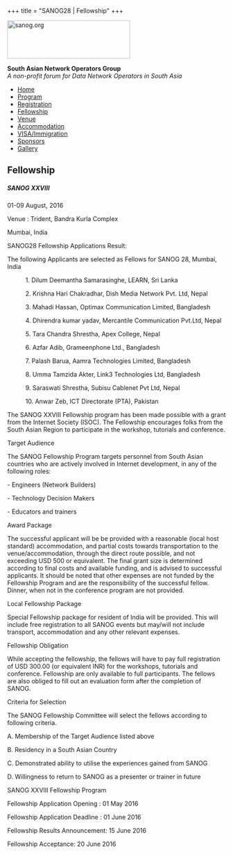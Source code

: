 +++
title = "SANOG28 | Fellowship"
+++

[<img src="../images/logo.jpg" width="283" height="88" alt="sanog.org" />](../index.html)

**South Asian Network Operators Group**  
*A non-profit forum for Data Network Operators in South Asia*

-   [Home](index.html)
-   [Program](program.html)
-   [Registration](reg.html)
-   [Fellowship](fellowship.html)
-   [Venue](venue.html)
-   [Accommodation](accomo.html)
-   [VISA/Immigration](visa.html)
-   [Sponsors](downloads.html)
-   [Gallery](gallery.html)

Fellowship
----------

##### SANOG XXVIII

01-09 August, 2016

Venue : Trident, Bandra Kurla Complex

Mumbai, India

  
  
  
  
  
  
  
  
  
  
  
  
  
  
  
  
  
  
  
  
  
  
  
  
  
  
  
  
  
  
  
  
  
  
  
  
  
  
  
  
  
  
  
  
  
  

SANOG28 Fellowship Applications Result:

  

The following Applicants are selected as Fellows for SANOG 28, Mumbai,
India

  

   1. Dilum Deemantha Samarasinghe, LEARN, Sri Lanka

   2. Krishna Hari Chakradhar, Dish Media Network Pvt. Ltd, Nepal

   3. Mahadi Hassan, Optimax Communication Limited, Bangladesh

   4. Dhirendra kumar yadav, Mercantile Communication Pvt.Ltd, Nepal

   5. Tara Chandra Shrestha, Apex College, Nepal

   6. Azfar Adib, Grameenphone Ltd., Bangladesh

   7. Palash Barua, Aamra Technologies Limited, Bangladesh

   8. Umma Tamzida Akter, Link3 Technologies Ltd, Bangladesh

   9. Saraswati Shrestha, Subisu Cablenet Pvt Ltd, Nepal

   10. Anwar Zeb, ICT Directorate (PTA), Pakistan

  
  

The SANOG XXVIII Fellowship program has been made possible with a grant
from the Internet Society (ISOC). The Fellowship encourages folks from
the South Asian Region to participate in the workshop, tutorials and
conference.

  

Target Audience

The SANOG Fellowship Program targets personnel from South Asian
countries who are actively involved in Internet development, in any of
the following roles:

\- Engineers (Network Builders)

\- Technology Decision Makers

\- Educators and trainers

  

Award Package

The successful applicant will be be provided with a reasonable (local
host standard) accommodation, and partial costs towards transportation
to the venue/accommodation, through the direct route possible, and not
exceeding USD 500 or equivalent. The final grant size is determined
according to final costs and available funding, and is advised to
successful applicants. It should be noted that other expenses are not
funded by the Fellowship Program and are the responsibility of the
successful fellow. Dinner, when not in the conference program are not
provided.

  

Local Fellowship Package

Special Fellowship package for resident of India will be provided. This
will include free registration to all SANOG events but may/will not
include transport, accommodation and any other relevant expenses.

  

Fellowship Obligation

While accepting the fellowship, the fellows will have to pay full
registration of USD 300.00 (or equivalent INR) for the workshops,
tutorials and conference. Fellowship are only available to full
participants. The fellows are also obliged to fill out an evaluation
form after the completion of SANOG.

  

Criteria for Selection

The SANOG Fellowship Committee will select the fellows according to
following criteria.

A. Membership of the Target Audience listed above

B. Residency in a South Asian Country

C. Demonstrated ability to utilise the experiences gained from SANOG

D. Willingness to return to SANOG as a presenter or trainer in future

  
  

SANOG XXVIII Fellowship Program

Fellowship Application Opening : 01 May 2016

Fellowship Application Deadline : 01 June 2016

Fellowship Results Announcement: 15 June 2016

Fellowship Acceptance: 20 June 2016

  

 
